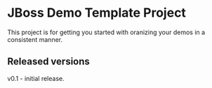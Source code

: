 JBoss Demo Template Project
================================

This project is for getting you started with oranizing your demos in a consistent manner.

Released versions
-----------------

v0.1 - initial release.

